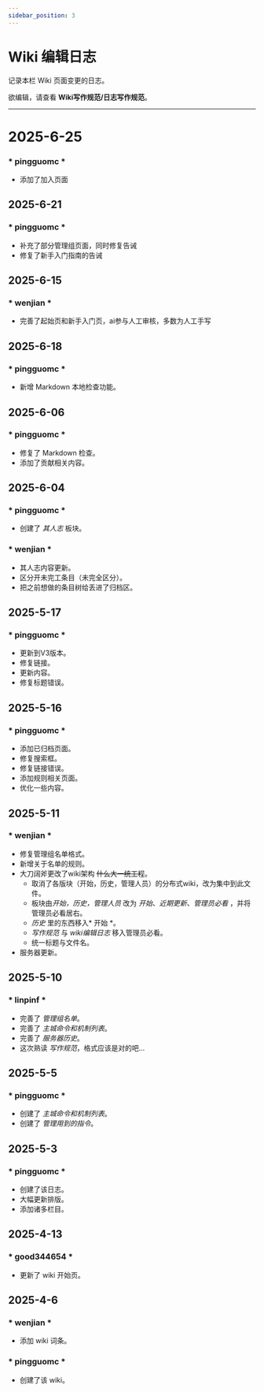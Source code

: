 ```yaml
---
sidebar_position: 3
---
```


# Wiki 编辑日志
记录本栏 Wiki 页面变更的日志。

欲编辑，请查看 **Wiki写作规范/日志写作规范**。

***

# 2025-6-25
### * pingguomc *
* 添加了加入页面

## 2025-6-21
### * pingguomc * 
* 补充了部分管理组页面，同时修复告诫
* 修复了新手入门指南的告诫

## 2025-6-15
### * wenjian *
* 完善了起始页和新手入门页，ai参与人工审核，多数为人工手写

## 2025-6-18
### * pingguomc *
* 新增 Markdown 本地检查功能。

## 2025-6-06
### * pingguomc *
* 修复了 Markdown 检查。
* 添加了贡献相关内容。

## 2025-6-04
### * pingguomc *
* 创建了 *其人志* 板块。

### * wenjian *
* 其人志内容更新。
* 区分开未完工条目（未完全区分）。
* 把之前想做的条目树给丢进了归档区。

## 2025-5-17
### * pingguomc *
* 更新到V3版本。
* 修复链接。
* 更新内容。
* 修复标题错误。


## 2025-5-16
### * pingguomc *
* 添加已归档页面。
* 修复搜索框。
* 修复链接错误。
* 添加规则相关页面。
* 优化一些内容。


## 2025-5-11
### * wenjian *
* 修复管理组名单格式。
* 新增关于名单的规则。
* 大刀阔斧更改了wiki架构 ~~什么大一统工程~~。
	- 取消了各版块（开始，历史，管理人员）的分布式wiki，改为集中到此文件。
	- 板块由*开始，历史，管理人员* 改为 *开始、近期更新、管理员必看* ，并将管理员必看居右。
	- *历史* 里的东西移入* 开始 *。
	- *写作规范* 与 *wiki编辑日志* 移入管理员必看。
	- 统一标题与文件名。
* 服务器更新。

## 2025-5-10
### * linpinf *
* 完善了 *管理组名单*。
* 完善了 *主城命令和机制列表*。
* 完善了 *服务器历史*。
* 这次熟读 *写作规范*，格式应该是对的吧...

## 2025-5-5
### * pingguomc * 
* 创建了 *主城命令和机制列表*。
* 创建了 *管理用到的指令*。


## 2025-5-3
### * pingguomc *
* 创建了该日志。
* 大幅更新排版。
* 添加诸多栏目。


## 2025-4-13
### * good344654 *
* 更新了 wiki 开始页。


## 2025-4-6

### * wenjian *
* 添加 wiki 词条。

### * pingguomc *
* 创建了该 wiki。